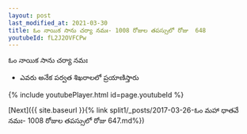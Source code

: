 ```yaml
---
layout: post
last_modified_at: 2021-03-30
title: ఓం నాయిక సాను చర్యా నమః- 1008 రోజుల తపస్సులో రోజు  648
youtubeId: fL2J2OVFCPw
---
```

 
 
 ఓం నాయిక సాను చర్యా నమః  
 
 -  ఎవరు అనేక పర్వత శిఖరాలలో ప్రయాణిస్తారు 
 
  
 
  
 
 
 
 
 
 


{% include youtubePlayer.html id=page.youtubeId %}
 
[Next]({{ site.baseurl }}{% link  split1/_posts/2017-03-26-ఓం మహా ధాతవే నమః- 1008 రోజుల తపస్సులో రోజు  647.md%})
 
